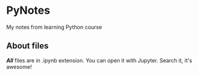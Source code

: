 # PyNotes
My notes from learning Python course

## About files
***All*** files are in .ipynb extension. You can open it with Jupyter. Search it, it's awesome!

